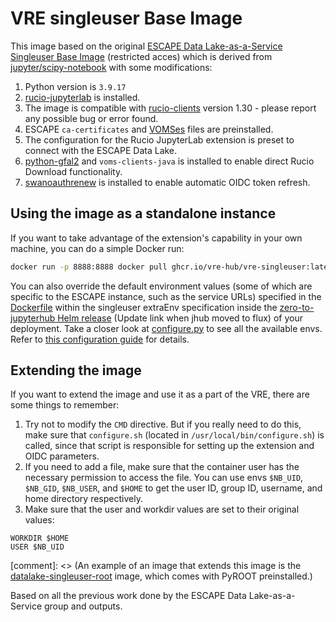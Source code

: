 # VRE singleuser Base Image

This image based on the original [ESCAPE Data Lake-as-a-Service Singleuser Base Image](https://gitlab.cern.ch/escape-wp2/docker-images/-/tree/master/datalake-singleuser) (restricted acces) which is derived from [jupyter/scipy-notebook](https://hub.docker.com/r/jupyter/scipy-notebook) with some modifications:

1. Python version is `3.9.17`
2. [rucio-jupyterlab](https://pypi.org/project/rucio-jupyterlab) is installed.
3. The image is compatible with [rucio-clients](https://pypi.org/project/rucio-clients) version 1.30 - please report any possible bug or error found.
4. ESCAPE `ca-certificates` and [VOMSes](https://indigo-iam.github.io/escape-docs/) files are preinstalled.
5. The configuration for the Rucio JupyterLab extension is preset to connect with the ESCAPE Data Lake.
6. [python-gfal2](https://anaconda.org/conda-forge/python-gfal2) and `voms-clients-java` is installed to enable direct Rucio Download functionality.
7. [swanoauthrenew](https://pypi.org/project/swanoauthrenew/) is installed to enable automatic OIDC token refresh.

## Using the image as a standalone instance

If you want to take advantage of the extension's capability in your own machine, you can do a simple Docker run:

```sh
docker run -p 8888:8888 docker pull ghcr.io/vre-hub/vre-singleuser:latest
```

You can also override the default environment values (some of which are specific to the ESCAPE instance, such as the service URLs) specified in the [Dockerfile](Dockerfile) within the singleuser extraEnv specification inside the [zero-to-jupyterhub Helm release](https://github.com/vre-hub/vre/tree/main/infrastructure/cluster/flux-v2) (Update link when jhub moved to flux) of your deployment. Take a closer look at [configure.py](configure.py) to see all the available envs. Refer to [this configuration guide](https://github.com/rucio/jupyterlab-extension/blob/master/CONFIGURATION.md) for details.

## Extending the image

If you want to extend the image and use it as a part of the VRE, there are some things to remember:

1. Try not to modify the `CMD` directive. But if you really need to do this, make sure that `configure.sh` (located in `/usr/local/bin/configure.sh`) is called, since that script is responsible for setting up the extension and OIDC parameters.
2. If you need to add a file, make sure that the container user has the necessary permission to access the file. You can use envs `$NB_UID`, `$NB_GID`, `$NB_USER`, and `$HOME` to get the user ID, group ID, username, and home directory respectively.
3. Make sure that the user and workdir values are set to their original values:

```
WORKDIR $HOME
USER $NB_UID
```

[comment]: <> (An example of an image that extends this image is the [datalake-singleuser-root](https://gitlab.cern.ch/escape-wp2/docker-images/-/tree/master/datalake-singleuser-root) image, which comes with PyROOT preinstalled.)

Based on all the previous work done by the ESCAPE Data Lake-as-a-Service group and outputs. 
